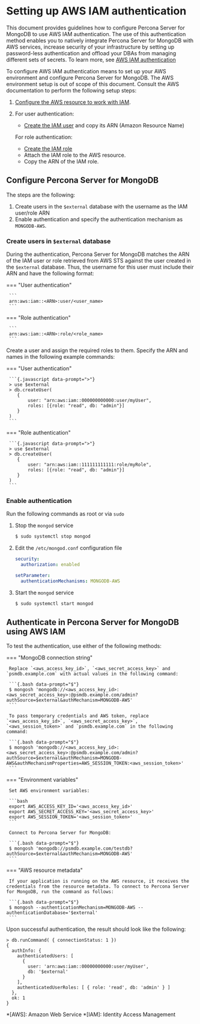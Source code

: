# Setting up AWS IAM authentication

This document provides guidelines how to configure Percona Server for MongoDB to use AWS IAM authentication. The use of this authentication method enables you to natively integrate Percona Server for MongoDB with AWS services, increase security of your infrastructure by setting up password-less authentication and offload your DBAs from managing different sets of secrets. To learn more, see [AWS IAM authentication](aws-iam.md)

To configure AWS IAM authentication means to set up your AWS environment and configure Percona Server for MongoDB. The AWS environment setup is out of scope of this document. Consult the AWS documentation to perform the following setup steps: 

1.	[Configure the AWS resource to work with IAM](https://docs.aws.amazon.com/IAM/latest/UserGuide/reference_aws-services-that-work-with-iam.html). 
2.	For user authentication: 
      
      * [Create the IAM user](https://docs.aws.amazon.com/IAM/latest/UserGuide/id_users.html) and copy its ARN (Amazon Resource Name)

    For role authentication:

      * [Create the IAM role](https://docs.aws.amazon.com/IAM/latest/UserGuide/id_roles_create_for-service.html)
      * Attach the IAM role to the AWS resource.
      * Copy the ARN of the IAM role. 

## Configure Percona Server for MongoDB

The steps are the following:

1. Create users in the `$external` database with the username as the IAM user/role ARN
2. Enable authentication and specify the authentication mechanism as `MONGODB-AWS`.

### Create users in `$external` database

During the authentication, Percona Server for MongoDB matches the ARN of the IAM user or role retrieved from AWS STS against the user created in the `$external` database. Thus, the username for this user must include their ARN  and have the following format:

=== "User authentication"

     ```
     arn:aws:iam::<ARN>:user/<user_name>
     ```

=== "Role authentication"

     ```
     arn:aws:iam::<ARN>:role/<role_name>
     ```

Create a user and assign the required roles to them. Specify the ARN and names in the following example commands:

=== "User authentication"

     ```{.javascript data-prompt=">"}
     > use $external
     > db.createUser(
     	{
     		user: "arn:aws:iam::000000000000:user/myUser",
     		roles: [{role: "read", db: "admin"}]
     	}
     )
     ```

=== "Role authentication"

     ```{.javascript data-prompt=">"}
     > use $external
     > db.createUser(
     	{
     		user: "arn:aws:iam::111111111111:role/myRole",
     		roles: [{role: "read", db: "admin"}]
     	}
     )
     ```

### Enable authentication

Run the following commands as root or via `sudo`

1. Stop the `mongod` service

    ```{.bash data-prompt="$"}
    $ sudo systemctl stop mongod
    ```

2. Edit the `/etc/mongod.conf` configuration file

    ```yaml
    security:
      authorization: enabled

    setParameter:
      authenticationMechanisms: MONGODB-AWS
    ```

3. Start the `mongod` service

    ```{.bash data-prompt="$"}
    $ sudo systemctl start mongod
    ```

## Authenticate in Percona Server for MongoDB using AWS IAM

To test the authentication, use either of the following methods:

=== "MongoDB connection string" 

     Replace `<aws_access_key_id>`, `<aws_secret_access_key>` and `psmdb.example.com` with actual values in the following command:

     ```{.bash data-prompt="$"}
     $ mongosh 'mongodb://<aws_access_key_id>:<aws_secret_access_key>:@psmdb.example.com/admin?authSource=$external&authMechanism=MONGODB-AWS'
     ```
 
     To pass temporary credentials and AWS token, replace `<aws_access_key_id>`, `<aws_secret_access_key>`, `<aws_session_token>` and `psmdb.example.com` in the following command:

     ```{.bash data-prompt="$"}
     $ mongosh 'mongodb://<aws_access_key_id>:<aws_secret_access_key>:@psmdb.example.com/admin?authSource=$external&authMechanism=MONGODB-AWS&authMechanismProperties=AWS_SESSION_TOKEN:<aws_session_token>'
     ```

=== "Environment variables"

     Set AWS environment variables:

     ```bash
     export AWS_ACCESS_KEY_ID='<aws_access_key_id>'
     export AWS_SECRET_ACCESS_KEY='<aws_secret_access_key>'
     export AWS_SESSION_TOKEN='<aws_session_token>'
     ```

     Connect to Percona Server for MongoDB:

     ```{.bash data-prompt="$"}
     $ mongosh 'mongodb://psmdb.example.com/testdb?authSource=$external&authMechanism=MONGODB-AWS'
     ```

=== "AWS resource metadata"
     
     If your application is running on the AWS resource, it receives the credentials from the resource metadata. To connect to Percona Server for MongoDB, run the command as follows:

     ```{.bash data-prompt="$"}
     $ mongosh --authenticationMechanism=MONGODB-AWS --authenticationDatabase='$external'
     ```

Upon successful authentication, the result should look like the following: 

``` {.javascript .no-copy}          
> db.runCommand( { connectionStatus: 1 })
{
  authInfo: {
    authenticatedUsers: [
      {
        user: 'arn:aws:iam::00000000000:user/myUser',
        db: '$external'
      }
    ],
    authenticatedUserRoles: [ { role: 'read', db: 'admin' } ]
  },
  ok: 1
}
```

*[AWS]: Amazon Web Service
*[IAM]: Identity Access Management